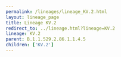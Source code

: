 ```yaml
---
permalink: /lineages/lineage_KV.2.html
layout: lineage_page
title: Lineage KV.2
redirect_to: ../lineage.html?lineage=KV.2
lineage: KV.2
parent: B.1.1.529.2.86.1.1.4.5
children: ['KV.2']
---
```

